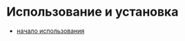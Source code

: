 # Использование и установка 
* [начало использования](https://github.com/TimurZolotov/MINI-VM/blob/master/docs/getting-started.md "MINI-VM/docs/getting_started.md")
